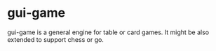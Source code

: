 gui-game
========

gui-game is a general engine for table or card games.
It might be also extended to support chess or go.